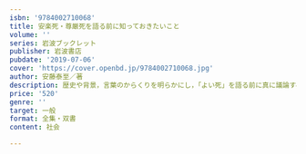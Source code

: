 ```yaml
---
isbn: '9784002710068'
title: 安楽死・尊厳死を語る前に知っておきたいこと
volume: ''
series: 岩波ブックレット
publisher: 岩波書店
pubdate: '2019-07-06'
cover: 'https://cover.openbd.jp/9784002710068.jpg'
author: 安藤泰至／著
description: 歴史や背景，言葉のからくりを明らかにし，「よい死」を語る前に真に議論すべきことは何かを考える．
price: '520'
genre: ''
target: 一般
format: 全集・双書
content: 社会

---
```

